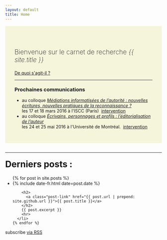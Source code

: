 ```yaml
---
layout: default
title: Home
---
```


<div style="padding: 50px 30px 30px 30px; background-color:beige; margin-bottom:30px">
  <p style="font-size:1.5em; font-weight:200"> Bienvenue sur le carnet de recherche <em>{{ site.title }}</em></p>
  <a class="btn btn-default btn-sm" href="{{ site.github.url }}/about" title="About">
    <i class="fa fa-arrow-right"></i> De quoi s'agit-il ?
  </a>
<hr/>
<h3 style="margin-top:20px">Prochaines communications</h3>
  <ul class="fa-ul">
    <li><i class="fa-li fa fa-arrow-right"></i>au colloque <a href="http://www.iscc.cnrs.fr/spip.php?article2078" target="_blank" title="Colloque MIAu"><em>Médiations informatisées de l’autorité : nouvelles écritures, nouvelles pratiques de la reconnaissance ?</em></a><br>les 17 et 18 mars 2016 à l'ISCC (Paris)&nbsp;
    <a class="btn btn-default btn-sm" href="{{ site.github.url }}/2016/03/16/intervention-au-colloque-mediations-informatisees-de-l-autorite.html">
      <i class="fa fa-arrow-right"></i> intervention
    </a></li>
    <li><i class="fa-li fa fa-arrow-right"></i>au colloque <a href="http://colloque2016.ecrituresnumeriques.ca/" target="_blank"><em>Écrivains, personnages et profils : l’éditorialisation de l’auteur</em></a><br>les 24 et 25 mai 2016 à l'Université de Montréal.&nbsp;
    <a class="btn btn-default btn-sm" href="{{ site.github.url }}/2016/05/24/intervention-au-colloque-editorialisation-de-l-auteur.html">
      <i class="fa fa-arrow-right"></i> intervention
    </a></li>
  </ul>

</div>
<hr>
<div class="home">

  <h1 class="page-heading" style="margin-top:20px">Derniers posts :</h1>

  <ul class="post-list">
    {% for post in site.posts %}
      <li>
        <span class="post-meta">{% include date-fr.html date=post.date %}</span>

        <h2>
          <a class="post-link" href="{{ post.url | prepend: site.github.url }}">{{ post.title }}</a>
        </h2>
        {{ post.excerpt }}
        <hr>
      </li>
    {% endfor %}
  </ul>

  <p class="rss-subscribe">subscribe <a href="{{ "/feed.xml" | prepend: site.github.url }}">via RSS</a></p>

</div>

